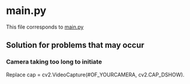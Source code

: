 # main.py

This file corresponds to [main.py](https://github.com/davidq1688/Cap\_Project\_Jetbot/blob/main/src/main.py)

## Solution for problems that may occur

### Camera taking too long to initiate

Replace cap = cv2.VideoCapture(#OF\_YOURCAMERA, cv2.CAP\_DSHOW).
